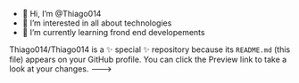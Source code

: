 - 👋 Hi, I’m @Thiago014
- 👀 I’m interested in all about technologies
- 🌱 I’m currently learning frond end developements

Thiago014/Thiago014 is a ✨ special ✨ repository because its `README.md` (this file) appears on your GitHub profile.
You can click the Preview link to take a look at your changes.
--->
